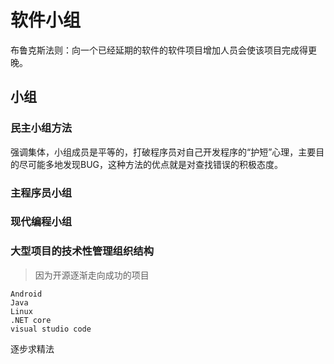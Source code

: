 # 软件小组

布鲁克斯法则：向一个已经延期的软件的软件项目增加人员会使该项目完成得更晚。

## 小组

### 民主小组方法

强调集体，小组成员是平等的，打破程序员对自己开发程序的“护短”心理，主要目的尽可能多地发现BUG，这种方法的优点就是对查找错误的积极态度。

### 主程序员小组

### 现代编程小组

### 大型项目的技术性管理组织结构

> 因为开源逐渐走向成功的项目

```
Android
Java
Linux
.NET core
visual studio code
```

逐步求精法